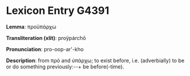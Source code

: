 # Lexicon Entry G4391

**Lemma**: προϋπάρχω

**Transliteration (xlit)**: proÿpárchō

**Pronunciation**: pro-oop-ar'-kho

**Description**:
from πρό and ὑπάρχω; to exist before, i.e. (adverbially) to be or do something previously:--+ be before(-time).
